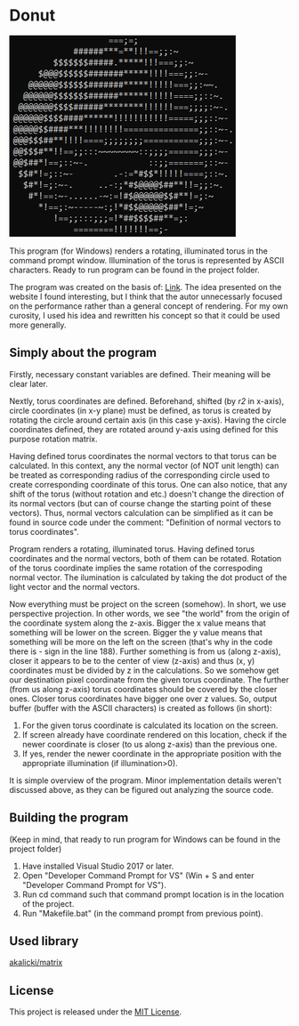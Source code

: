 # Donut

![Donut](Donut.png)

This program (for Windows) renders a rotating, illuminated torus in the command prompt window. Illumination of the torus is represented by ASCII characters. Ready to run program can be found in the project folder.

The program was created on the basis of: [Link](https://www.a1k0n.net/2011/07/20/donut-math.html). The idea presented on the website I found interesting, but I think that the autor unnecessarly focused on the performance rather than a general concept of rendering. For my own curosity, I used his idea and rewritten his concept so that it could be used more generally.

## Simply about the program

Firstly, necessary constant variables are defined. Their meaning will be clear later.

Nextly, torus coordinates are defined. Beforehand, shifted (by *r2* in x-axis), circle coordinates (in x-y plane) must be defined, as torus is created by rotating the circle around certain axis (in this case y-axis). Having the circle coordinates defined, they are rotated around y-axis using defined for this purpose rotation matrix.

Having defined torus coordinates the normal vectors to that torus can be calculated. In this context, any the normal vector (of NOT unit length) can be treated as corresponding radius of the corresponding circle used to create corresponding coordinate of this torus. One can also notice, that any shift of the torus (without rotation and etc.) doesn't change the direction of its normal vectors (but can of course change the starting point of these vectors). Thus, normal vectors calculation can be simplified as it can be found in source code under the comment: "Definition of normal vectors to torus coordinates".

Program renders a rotating, illuminated torus. Having defined torus coordinates and the normal vectors, both of them can be rotated. Rotation of the torus coordinate implies the same rotation of the correspoding normal vector. The ilumination is calculated by taking the dot product of the light vector and the normal vectors.

Now everything must be project on the screen (somehow). In short, we use perspective projection. In other words, we see "the world" from the origin of the coordinate system along the z-axis. Bigger the x value means that something will be lower on the screen. Bigger the y value means that something will be more on the left on the screen (that's why in the code there is - sign in the line 188). Further something is from us (along z-axis), closer it appears to be to the center of view (z-axis) and thus (x, y) coordinates must be divided by z in the calculations. So we somehow get our destination pixel coordinate from the given torus coordinate. The further (from us along z-axis) torus coordinates should be covered by the closer ones. Closer torus coordinates have bigger one over z values. So, output buffer (buffer with the ASCII characters) is created as follows (in short):

1. For the given torus coordinate is calculated its location on the screen.
2. If screen already have coordinate rendered on this location, check if the newer coordinate is closer (to us along z-axis) than the previous one.
3. If yes, render the newer coordinate in the appropriate position with the appropriate illumination (if illumination>0).

It is simple overview of the program. Minor implementation details weren't discussed above, as they can be figured out analyzing the source code.

## Building the program

(Keep in mind, that ready to run program for Windows can be found in the project folder)

1. Have installed Visual Studio 2017 or later.
2. Open "Developer Command Prompt for VS" (Win + S and enter "Developer Command Prompt for VS").
3. Run cd command such that command prompt location is in the location of the project.
4. Run "Makefile.bat" (in the command prompt from previous point).

## Used library

[akalicki/matrix](https://github.com/akalicki/matrix)

## License

This project is released under the [MIT License](../LICENSE).